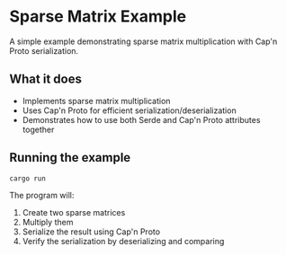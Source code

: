 # Sparse Matrix Example

A simple example demonstrating sparse matrix multiplication with Cap'n Proto serialization.

## What it does

- Implements sparse matrix multiplication
- Uses Cap'n Proto for efficient serialization/deserialization
- Demonstrates how to use both Serde and Cap'n Proto attributes together

## Running the example

```bash
cargo run
```

The program will:
1. Create two sparse matrices
2. Multiply them
3. Serialize the result using Cap'n Proto
4. Verify the serialization by deserializing and comparing